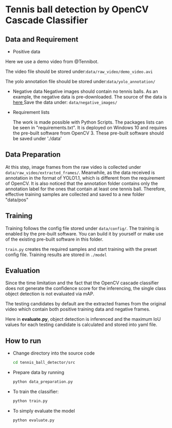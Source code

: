 # Tennis ball detection by OpenCV Cascade Classifier



## Data and Requirement

- Positive data

Here we use a demo video from @Tennibot.

The video file should be stored under:`data/raw_video/demo_video.avi`

The yolo annotation file should be stored under:`data/yolo_annotation/`

- Negative data
  Negative images should contain no tennis balls. As an example, the negative data is pre-downloaded. The source of the data is [ here ](https://www.kaggle.com/muhammadkhalid/negative-images)
  Save the data under: `data/negative_images/`

- Requirement lists

  The work is made possible with Python Scripts. The packages lists can be seen in "requirements.txt". It is deployed on Windows 10 and requires the pre-built software from OpenCV 3. These pre-built software should be saved under './data'

## Data Preparation

At this step, image frames from the raw video is collected under `data/raw_video/extracted_frames/`. Meanwhile, as the data received is annotation in the format of YOLO1.1, which is different from the requirement of OpenCV. It is also noticed that the annotation folder contains only the annotation label for the ones that contain at least one tennis ball. Therefore, effective training samples are collected and saved to a new folder "data/pos"

## Training

Training follows the config file stored under `data/config/`. The training is enabled by the pre-built software. You can build it by yourself or make use of the existing pre-built software in this folder. 

`train.py` creates the required samples and start training with the preset config file. Training results are stored in `./model`

## Evaluation

Since the time limitation and the fact that the OpenCV cascade classifier does not generate the confidence score for the inferencing, the single class object detection is not evaluated via mAP. 

The testing candidates by default are the extracted frames from the original video which contain both positive training data and negative frames.

Here in **evaluate.py**, object detection is inferenced and the maximum IoU values for each testing candidate is calculated and stored into yaml file.

## How to run

- Change directory into the source code

  ```bash
  cd tennis_ball_detector/src
  ```

- Prepare data by running

  ```bash
  python data_preparation.py
  ```

- To train the classifier:
  ```bash
  python train.py
  ```
- To simply evaluate the model
  ```bash
  python evaluate.py
  ```

